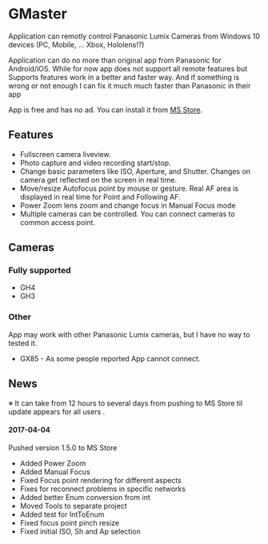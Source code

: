 # GMaster
Application can remotly control Panasonic Lumix Cameras from Windows 10 devices (PC, Mobile, ... Xbox, Hololens!?)

Application can do no more than original app from Panasonic for Android/iOS. 
While for now app does not support all remote features but Supports features work in a better and faster way. 
And if something is wrong or not enough I can fix it much much faster than Panasonic in their app

App is free and has no ad. You can install it from [MS Store](https://www.microsoft.com/store/apps/9NC2W8KC526F).

## Features
* Fullscreen camera liveview.
* Photo capture and video recording start/stop.
* Change basic parameters like ISO, Aperture, and Shutter. Changes on camera get reflected on the screen in real time.
* Move/resize Autofocus point by mouse or gesture. Real AF area is displayed in real time for Point and Following AF.
* Power Zoom lens zoom and change focus in Manual Focus mode
* Multiple cameras can be controlled. You can connect cameras to common access point.

## Cameras
### Fully supported
* GH4
* GH3

### Other
App may work with other Panasonic Lumix cameras, but I have no way to tested it.

* GX85 - As some people reported App cannot connect.

## News
※ It can take from 12 hours to several days from pushing to MS Store til update appears for all users .

#### 2017-04-04
Pushed version 1.5.0 to MS Store

* Added Power Zoom
* Added Manual Focus
* Fixed Focus point rendering for different aspects
* Fixes for reconnect problems in specific networks
* Added better Enum conversion from int
* Moved Tools to separate project
* Added test for IntToEnum
* Fixed focus point pinch resize
* Fixed initial ISO, Sh and Ap selection

